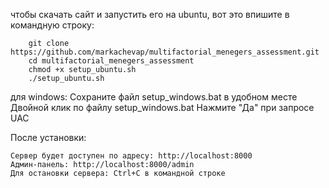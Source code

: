 чтобы скачать сайт и запустить его на ubuntu, вот это впишите в командную строку:

        git clone https://github.com/markachevap/multifactorial_menegers_assessment.git
        cd multifactorial_menegers_assessment
        chmod +x setup_ubuntu.sh
        ./setup_ubuntu.sh


для windows:
            Сохраните файл setup_windows.bat в удобном месте
            Двойной клик по файлу setup_windows.bat
            Нажмите "Да" при запросе UAC

После установки:

    Сервер будет доступен по адресу: http://localhost:8000
    Админ-панель: http://localhost:8000/admin
    Для остановки сервера: Ctrl+C в командной строке
